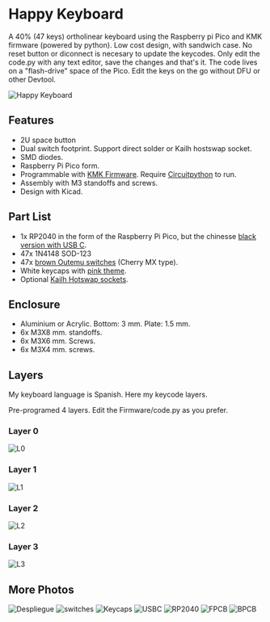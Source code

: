 # Happy Keyboard
A 40% (47 keys) ortholinear keyboard using the Raspberry pi Pico and KMK firmware (powered by python). Low cost design, with sandwich case.
No reset button or diconnect is necesary to update the keycodes. Only edit the code.py with any text editor, save the changes and that's it.
The code lives on a "flash-drive" space of the Pico. Edit the keys on the go without DFU or other Devtool.

![Happy Keyboard](https://github.com/jluisalegria/Happy-Keyboard/blob/master/Images/Photos/keyboard.png)

## Features
- 2U space button
- Dual switch footprint. Support direct solder or Kailh hostswap socket.
- SMD diodes.
- Raspberry Pi Pico form.
- Programmable with [KMK Firmware](https://github.com/KMKfw/kmk_firmware "KMK Firmware"). Require [Circuitpython](https://circuitpython.org/board/vcc_gnd_yd_rp2040/ "Circuitpython") to run.
- Assembly with M3 standoffs and screws. 
- Design with Kicad.

## Part List
- 1x RP2040 in the form of the Raspberry Pi Pico, but the chinesse [black version with USB C](https://es.aliexpress.com/item/1005003371056277.html?spm=a2g0o.order_list.order_list_main.11.2e83194dM0664U&gatewayAdapt=glo2esp "black version with USB C").
- 47x 1N4148 SOD-123
- 47x [brown Outemu switches](https://es.aliexpress.com/item/1005002378701948.html?spm=a2g0o.order_list.order_list_main.5.4b24194d63C1ud&gatewayAdapt=glo2esp "brown Outemu switches") (Cherry MX type).
- White keycaps with [pink theme](https://es.aliexpress.com/item/1005005120762702.html?spm=a2g0o.order_list.order_list_main.17.2e83194dM0664U&gatewayAdapt=glo2esp "pink theme").
- Optional [Kailh Hotswap sockets](https://es.aliexpress.com/item/4001051840976.html?spm=a2g0o.cart.0.0.76d27a9dWyhGyQ&mp=1&gatewayAdapt=glo2esp "Kailh Hotswap sockets").

## Enclosure
- Aluminium or Acrylic. Bottom: 3 mm. Plate: 1.5 mm.
- 6x M3X8 mm. standoffs.
- 6x M3X6 mm. Screws.
- 6x M3X4 mm. screws.

## Layers
My keyboard language is Spanish. Here my keycode layers.

Pre-programed 4 layers.
Edit the Firmware/code.py as you prefer.

### Layer 0
![L0](https://github.com/jluisalegria/Happy-Keyboard/blob/master/Images/keycodes/Layer0.png)
### Layer 1
![L1](https://github.com/jluisalegria/Happy-Keyboard/blob/master/Images/keycodes/Layer1.png)
### Layer 2
![L2](https://github.com/jluisalegria/Happy-Keyboard/blob/master/Images/keycodes/Layer2.png)
### Layer 3
![L3](https://github.com/jluisalegria/Happy-Keyboard/blob/master/Images/keycodes/Layer3.png)

## More Photos
![Despliegue](https://github.com/jluisalegria/Happy-Keyboard/blob/master/Images/Photos/Despliegue.jpg)
![switches](https://github.com/jluisalegria/Happy-Keyboard/blob/master/Images/Photos/BrownSwitches.jpg)
![Keycaps](https://github.com/jluisalegria/Happy-Keyboard/blob/master/Images/Photos/KeycapsLetters.jpg)
![USBC](https://github.com/jluisalegria/Happy-Keyboard/blob/master/Images/Photos/USBC.jpg)
![RP2040](https://github.com/jluisalegria/Happy-Keyboard/blob/master/Images/Photos/RP2040.jpg)
![FPCB](https://github.com/jluisalegria/Happy-Keyboard/blob/master/Images/Photos/FrontPCB.jpg)
![BPCB](https://github.com/jluisalegria/Happy-Keyboard/blob/master/Images/Photos/BackPCB.jpg)
